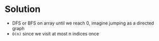 # Solution

- DFS or BFS on array until we reach 0, imagine jumping
  as a directed graph
- `O(n)` since we visit at most n indices once
